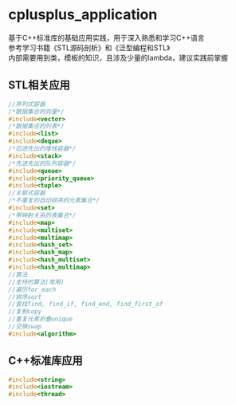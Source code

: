 # cplusplus_application  
基于C++标准库的基础应用实践，用于深入熟悉和学习C++语言  
参考学习书籍《STL源码剖析》和《泛型编程和STL》  
内部需要用到类，模板的知识，且涉及少量的lambda，建议实践前掌握  

## STL相关应用  
```cpp
//序列式容器
/*数据集合的向量*/
#include<vector>
/*数据集合的列表*/
#include<list>
#include<deque>
/*后进先出的堆栈容器*/
#include<stack>
/*先进先出的队列容器*/
#include<queue>
#include<priority_queue>
#include<tuple>
//关联式容器
/*不重复的自动排序的元素集合*/
#include<set>
/*带映射关系的表集合*/
#include<map>
#include<multiset>
#include<multimap>
#include<hash_set>
#include<hash_map>
#include<hash_multiset>
#include<hash_multimap>
//算法
//支持的算法(常用)
//遍历for_each
//排序sort
//查找find, find_if, find_end, find_first_of
//复制copy
//重复元素折叠unique
//交换swap
#include<algorithm>
```

## C++标准库应用
```cpp
#include<string>
#include<iostream>
#include<thread>
```

